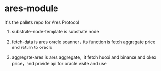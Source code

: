 # ares-module
It's the pallets repo for Ares Protocol

1. substrate-node-template is substrate node

2. fetch-data is ares oracle scanner，its function is fetch aggregate price and return to oracle

3. aggregate-ares is ares aggregate，it fetch huobi and binance and okex price，and privide api for oracle visite and use. 